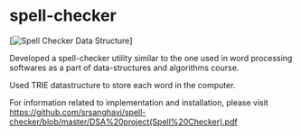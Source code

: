 spell-checker
=============

[![Spell Checker Data Structure](http://srsanghavi.com/img/project7.jpeg)]

Developed a spell-checker utility similar to the one used in word processing softwares as a part of data-structures and algorithms course. 

Used TRIE datastructure to store each word in the computer.

For information related to implementation and installation, please visit https://github.com/srsanghavi/spell-checker/blob/master/DSA%20project(Spell%20Checker).pdf 
